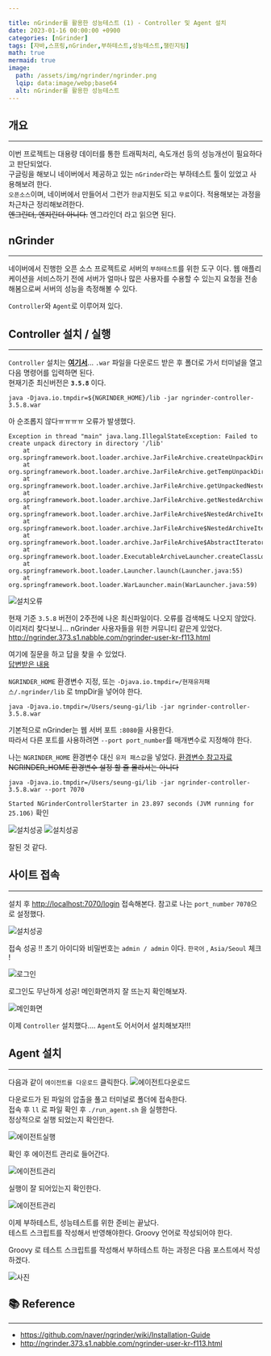 ```yaml
---

title: nGrinder를 활용한 성능테스트 (1) - Controller 및 Agent 설치
date: 2023-01-16 00:00:00 +0900
categories: [nGrinder]
tags: [자바,스프링,nGrinder,부하테스트,성능테스트,챌린지팀]
math: true
mermaid: true
image:
  path: /assets/img/ngrinder/ngrinder.png
  lqip: data:image/webp;base64
  alt: nGrinder를 활용한 성능테스트
---
```


## **개요**

---

이번 프로젝트는 대용량 데이터를 통한 트래픽처리, 속도개선 등의 성능개선이 필요하다고 판단되었다. <br>
구글링을 해보니 네이버에서 제공하고 있는 `nGrinder`라는 부하테스트 툴이 있었고 사용해보려 한다.<br>
`오픈소스`이며, 네이버에서 만들어서 그런가 `한글`지원도 되고 `무료`이다. 적용해보는 과정을 차근차근 정리해보려한다.<br>
~~엔그린더, 엔지린더 아니다.~~ 엔그라인더 라고 읽으면 된다.<br>


## **nGrinder**

---

네이버에서 진행한 오픈 소스 프로젝트로 서버의 `부하테스트`를 위한 도구 이다. 웹 애플리케이션을 서비스하기 전에 서버가 얼마나 많은 사용자를 수용할 수 있는지 요청을 전송해봄으로써 서버의 성능을 측정해볼 수 있다.<br>

`Controller`와 `Agent`로 이루어져 있다.

## **Controller 설치 / 실행**

---

`Controller` 설치는  [**여기서**](https://github.com/naver/ngrinder/releases)... `.war` 파일을 다운로드 받은 후 폴더로 가서 터미널을 열고 다음 명령어를 입력하면 된다.<br>
현재기준 최신버전은 **`3.5.8`** 이다.<br>

```
java -Djava.io.tmpdir=${NGRINDER_HOME}/lib -jar ngrinder-controller-3.5.8.war
```

아 순조롭지 않다ㅠㅠㅠㅠ 오류가 발생했다.<br>

```
Exception in thread "main" java.lang.IllegalStateException: Failed to create unpack directory in directory '/lib'
	at org.springframework.boot.loader.archive.JarFileArchive.createUnpackDirectory(JarFileArchive.java:136)
	at org.springframework.boot.loader.archive.JarFileArchive.getTempUnpackDirectory(JarFileArchive.java:122)
	at org.springframework.boot.loader.archive.JarFileArchive.getUnpackedNestedArchive(JarFileArchive.java:112)
	at org.springframework.boot.loader.archive.JarFileArchive.getNestedArchive(JarFileArchive.java:96)
	at org.springframework.boot.loader.archive.JarFileArchive$NestedArchiveIterator.adapt(JarFileArchive.java:236)
	at org.springframework.boot.loader.archive.JarFileArchive$NestedArchiveIterator.adapt(JarFileArchive.java:227)
	at org.springframework.boot.loader.archive.JarFileArchive$AbstractIterator.next(JarFileArchive.java:188)
	at org.springframework.boot.loader.ExecutableArchiveLauncher.createClassLoader(ExecutableArchiveLauncher.java:87)
	at org.springframework.boot.loader.Launcher.launch(Launcher.java:55)
	at org.springframework.boot.loader.WarLauncher.main(WarLauncher.java:59)
```

![설치오류](../../../assets/img/ngrinder/controllerinstallexception.png)

현재 기준 `3.5.8` 버전이 2주전에 나온 최신파일이다. 오류를 검색해도 나오지 않았다.<br>
이리저리 찾다보니... nGrinder 사용자들을 위한 커뮤니티 같은게 있었다.<br>
<http://ngrinder.373.s1.nabble.com/ngrinder-user-kr-f113.html> <br>

여기에 질문을 하고 답을 찾을 수 있었다.<br>
[답변받은 내용](http://ngrinder.373.s1.nabble.com/controller-td3268.html)<br>

`NGRINDER_HOME` 환경변수 지정, 또는 `-Djava.io.tmpdir=/현재유저패스/.ngrinder/lib` 로 tmpDir을 넣어야 한다.<br> 

```
java -Djava.io.tmpdir=/Users/seung-gi/lib -jar ngrinder-controller-3.5.8.war
```
기본적으로 nGrinder는 웹 서버 포트 `:8080`을 사용한다.<br>
따라서 다른 포트를 사용하려면 `--port port_number`를 매개변수로 지정해야 한다.<br>

나는 `NGRINDER_HOME` 환경변수 대신 `유저 패스값`을 넣었다.  [환경변수 참고자료](https://cosmosproject.tistory.com/269) <br>
~~NGRINDER_HOME 환경변수 설정 할 줄 몰라서는 아니다~~

```
java -Djava.io.tmpdir=/Users/seung-gi/lib -jar ngrinder-controller-3.5.8.war --port 7070
```

`Started NGrinderControllerStarter in 23.897 seconds (JVM running for 25.106)` 확인

![설치성공](../../../assets/img/ngrinder/controllerinstall.png)
![설치성공](../../../assets/img/ngrinder/controllerinstall2.png)

잘된 것 같다.

## **사이트 접속**

---

설치 후 <http://localhost:7070/login> 접속해본다. 참고로 나는 `port_number` `7070`으로 설정했다.<br>

![설치성공](../../../assets/img/ngrinder/ngrinderlogin.png)

접속 성공 !! 초기 아이디와 비밀번호는 `admin / admin` 이다. `한국어` , `Asia/Seoul` 체크 !

![로그인](../../../assets/img/ngrinder/adminlogin.png)

로그인도 무난하게 성공! 메인화면까지 잘 뜨는지 확인해보자.

![메인화면](../../../assets/img/ngrinder/ngrindermain.png)

이제 `Controller` 설치했다.... `Agent`도 어서어서 설치해보자!!!

## **Agent 설치**

---

다음과 같이 `에이전트를 다운로드` 클릭한다.
![에이전트다운로드](../../../assets/img/ngrinder/agentdown.png)

다운로드가 된 파일의 압출을 풀고 터미널로 폴더에 접속한다.<br>
접속 후 `ll` 로 파일 확인 후 `./run_agent.sh` 을 실행한다.<br>
정상적으로 실행 되었는지 확인한다.<br>

![에이전트실행](../../../assets/img/ngrinder/agentrun.png)

확인 후 에이전트 관리로 들어간다.<br>

![에이전트관리](../../../assets/img/ngrinder/agentsetting.png)

실행이 잘 되어있는지 확인한다.<br>

![에이전트관리](../../../assets/img/ngrinder/agentsetting2.png)

이제 부하테스트, 성능테스트를 위한 준비는 끝났다.<br>
테스트 스크립트를 작성해서 반영해야한다. Groovy 언어로 작성되어야 한다.<br>

Groovy 로 테스트 스크립트를 작성해서 부하테스트 하는 과정은 다음 포스트에서 작성하겠다.<br>

![사진](../../../assets/img/favicons/android-chrome-256x256.png)


## 📚 Reference

---

- <https://github.com/naver/ngrinder/wiki/Installation-Guide>
- <http://ngrinder.373.s1.nabble.com/ngrinder-user-kr-f113.html>
